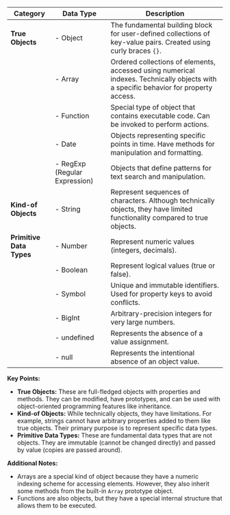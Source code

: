 | Category                 | Data Type                     | Description                                                                                                                          |
| ------------------------ | ----------------------------- | ------------------------------------------------------------------------------------------------------------------------------------ |
| **True Objects**         | - Object                      | The fundamental building block for user-defined collections of key-value pairs. Created using curly braces `{}`.                     |
|                          | - Array                       | Ordered collections of elements, accessed using numerical indexes. Technically objects with a specific behavior for property access. |
|                          | - Function                    | Special type of object that contains executable code. Can be invoked to perform actions.                                             |
|                          | - Date                        | Objects representing specific points in time. Have methods for manipulation and formatting.                                          |
|                          | - RegExp (Regular Expression) | Objects that define patterns for text search and manipulation.                                                                       |
| **Kind-of Objects**      | - String                      | Represent sequences of characters. Although technically objects, they have limited functionality compared to true objects.           |
| **Primitive Data Types** | - Number                      | Represent numeric values (integers, decimals).                                                                                       |
|                          | - Boolean                     | Represent logical values (true or false).                                                                                            |
|                          | - Symbol                      | Unique and immutable identifiers. Used for property keys to avoid conflicts.                                                         |
|                          | - BigInt                      | Arbitrary-precision integers for very large numbers.                                                                                 |
|                          | - undefined                   | Represents the absence of a value assignment.                                                                                        |
|                          | - null                        | Represents the intentional absence of an object value.                                                                               |

**Key Points:**

- **True Objects:** These are full-fledged objects with properties and methods. They can be modified, have prototypes, and can be used with object-oriented programming features like inheritance.
- **Kind-of Objects:** While technically objects, they have limitations. For example, strings cannot have arbitrary properties added to them like true objects. Their primary purpose is to represent specific data types.
- **Primitive Data Types:** These are fundamental data types that are not objects. They are immutable (cannot be changed directly) and passed by value (copies are passed around).

**Additional Notes:**

- Arrays are a special kind of object because they have a numeric indexing scheme for accessing elements. However, they also inherit some methods from the built-in `Array` prototype object.
- Functions are also objects, but they have a special internal structure that allows them to be executed.
